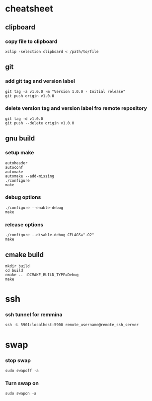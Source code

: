 # cheatsheet
## clipboard
### copy file to clipboard
	xclip -selection clipboard < /path/to/file  
## git
### add git tag and version label
	git tag -a v1.0.0 -m "Version 1.0.0 - Initial release"
	git push origin v1.0.0
 ### delete version tag and version label fro remote repository
 	git tag -d v1.0.0
	git push --delete origin v1.0.0

 ## gnu build
 ### setup make
	autoheader
	autoconf
	automake
	automake --add-missing
	./configure
	make
 ### debug options 
	./configure --enable-debug
	make
### release options
	./configure --disable-debug CFLAGS="-O2"
	make
## cmake build
	mkdir build
	cd build
	cmake .. -DCMAKE_BUILD_TYPE=Debug
	make
 # ssh
 ### ssh tunnel for remmina
	ssh -L 5901:localhost:5900 remote_username@remote_ssh_server

 # swap
 ### stop swap
	sudo swapoff -a
### Turn swap on
	sudo swapon -a





